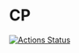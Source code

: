 # CP

[![Actions Status](https://github.com/dnx04/cplib/workflows/verify/badge.svg)](https://github.com/dnx04/cplib/actions)
